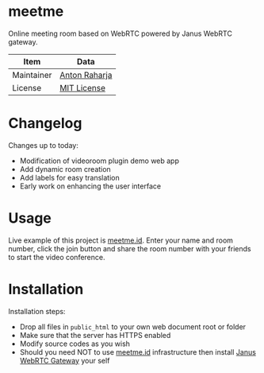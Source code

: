 # meetme

Online meeting room based on WebRTC powered by Janus WebRTC gateway.

Item       | Data
---------- | ----------------------------------------
Maintainer | [Anton Raharja](http://antonraharja.com)
License    | [MIT License](LICENSE.md)

# Changelog

Changes up to today:

- Modification of videoroom plugin demo web app
- Add dynamic room creation
- Add labels for easy translation
- Early work on enhancing the user interface

# Usage

Live example of this project is [meetme.id](https://meetme.id).
Enter your name and room number, click the join button and share the room number with your friends to start the video conference.

# Installation

Installation steps:

- Drop all files in `public_html` to your own web document root or folder
- Make sure that the server has HTTPS enabled
- Modify source codes as you wish
- Should you need NOT to use [meetme.id](https://meetme.id) infrastructure then install [Janus WebRTC Gateway](https://janus.conf.meetecho.com/) your self
